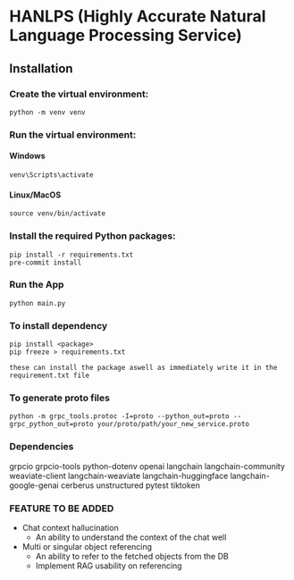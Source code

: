# HANLPS (Highly Accurate Natural Language Processing Service)

## Installation

### Create the virtual environment:

```
python -m venv venv

```

### Run the virtual environment:

#### Windows

```
venv\Scripts\activate

```

#### Linux/MacOS

```
source venv/bin/activate
```

### Install the required Python packages:

```
pip install -r requirements.txt
pre-commit install
```

### Run the App

```
python main.py
```

### To install dependency

```
pip install <package>
pip freeze > requirements.txt

these can install the package aswell as immediately write it in the requirement.txt file
```

### To generate proto files

```
python -m grpc_tools.protoc -I=proto --python_out=proto --grpc_python_out=proto your/proto/path/your_new_service.proto
```

### Dependencies

grpcio grpcio-tools python-dotenv openai langchain langchain-community weaviate-client
langchain-weaviate langchain-huggingface langchain-google-genai cerberus unstructured pytest tiktoken

### FEATURE TO BE ADDED

- Chat context hallucination
  - An ability to understand the context of the chat well
- Multi or singular object referencing
  - An ability to refer to the fetched objects from the DB
  - Implement RAG usability on referencing
